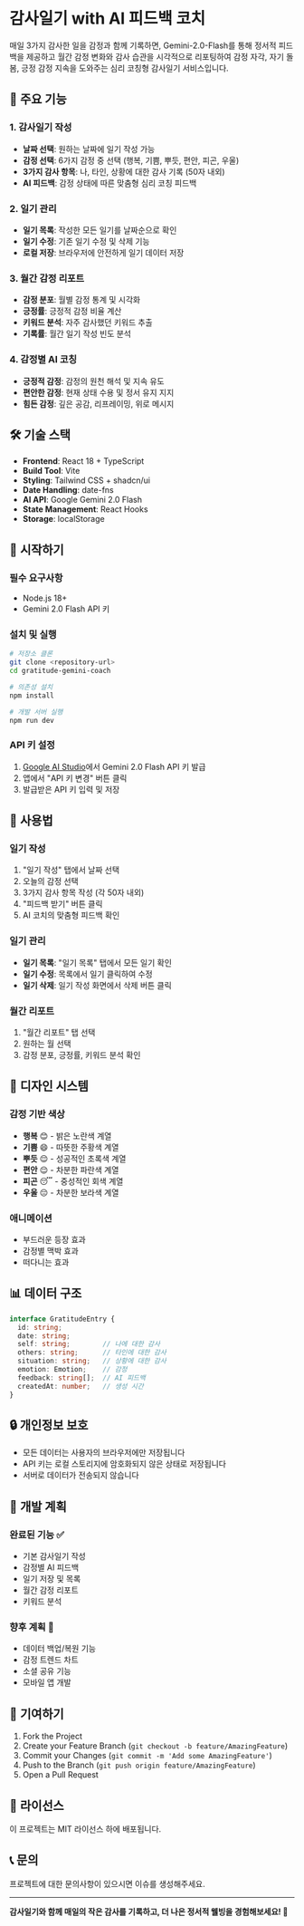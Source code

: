 # 감사일기 with AI 피드백 코치

매일 3가지 감사한 일을 감정과 함께 기록하면, Gemini-2.0-Flash를 통해 정서적 피드백을 제공하고 월간 감정 변화와 감사 습관을 시각적으로 리포팅하여 감정 자각, 자기 돌봄, 긍정 감정 지속을 도와주는 심리 코칭형 감사일기 서비스입니다.

## 🌟 주요 기능

### 1. 감사일기 작성
- **날짜 선택**: 원하는 날짜에 일기 작성 가능
- **감정 선택**: 6가지 감정 중 선택 (행복, 기쁨, 뿌듯, 편안, 피곤, 우울)
- **3가지 감사 항목**: 나, 타인, 상황에 대한 감사 기록 (50자 내외)
- **AI 피드백**: 감정 상태에 따른 맞춤형 심리 코칭 피드백

### 2. 일기 관리
- **일기 목록**: 작성한 모든 일기를 날짜순으로 확인
- **일기 수정**: 기존 일기 수정 및 삭제 기능
- **로컬 저장**: 브라우저에 안전하게 일기 데이터 저장

### 3. 월간 감정 리포트
- **감정 분포**: 월별 감정 통계 및 시각화
- **긍정률**: 긍정적 감정 비율 계산
- **키워드 분석**: 자주 감사했던 키워드 추출
- **기록률**: 월간 일기 작성 빈도 분석

### 4. 감정별 AI 코칭
- **긍정적 감정**: 감정의 원천 해석 및 지속 유도
- **편안한 감정**: 현재 상태 수용 및 정서 유지 지지
- **힘든 감정**: 깊은 공감, 리프레이밍, 위로 메시지

## 🛠️ 기술 스택

- **Frontend**: React 18 + TypeScript
- **Build Tool**: Vite
- **Styling**: Tailwind CSS + shadcn/ui
- **Date Handling**: date-fns
- **AI API**: Google Gemini 2.0 Flash
- **State Management**: React Hooks
- **Storage**: localStorage

## 🚀 시작하기

### 필수 요구사항
- Node.js 18+ 
- Gemini 2.0 Flash API 키

### 설치 및 실행

```bash
# 저장소 클론
git clone <repository-url>
cd gratitude-gemini-coach

# 의존성 설치
npm install

# 개발 서버 실행
npm run dev
```

### API 키 설정
1. [Google AI Studio](https://aistudio.google.com/)에서 Gemini 2.0 Flash API 키 발급
2. 앱에서 "API 키 변경" 버튼 클릭
3. 발급받은 API 키 입력 및 저장

## 📱 사용법

### 일기 작성
1. "일기 작성" 탭에서 날짜 선택
2. 오늘의 감정 선택
3. 3가지 감사 항목 작성 (각 50자 내외)
4. "피드백 받기" 버튼 클릭
5. AI 코치의 맞춤형 피드백 확인

### 일기 관리
- **일기 목록**: "일기 목록" 탭에서 모든 일기 확인
- **일기 수정**: 목록에서 일기 클릭하여 수정
- **일기 삭제**: 일기 작성 화면에서 삭제 버튼 클릭

### 월간 리포트
1. "월간 리포트" 탭 선택
2. 원하는 월 선택
3. 감정 분포, 긍정률, 키워드 분석 확인

## 🎨 디자인 시스템

### 감정 기반 색상
- **행복** 😊 - 밝은 노란색 계열
- **기쁨** 😄 - 따뜻한 주황색 계열
- **뿌듯** 😌 - 성공적인 초록색 계열
- **편안** 😌 - 차분한 파란색 계열
- **피곤** 😴 - 중성적인 회색 계열
- **우울** 😔 - 차분한 보라색 계열

### 애니메이션
- 부드러운 등장 효과
- 감정별 맥박 효과
- 떠다니는 효과

## 📊 데이터 구조

```typescript
interface GratitudeEntry {
  id: string;
  date: string;
  self: string;        // 나에 대한 감사
  others: string;      // 타인에 대한 감사
  situation: string;   // 상황에 대한 감사
  emotion: Emotion;    // 감정
  feedback: string[];  // AI 피드백
  createdAt: number;   // 생성 시간
}
```

## 🔒 개인정보 보호

- 모든 데이터는 사용자의 브라우저에만 저장됩니다
- API 키는 로컬 스토리지에 암호화되지 않은 상태로 저장됩니다
- 서버로 데이터가 전송되지 않습니다

## 🚧 개발 계획

### 완료된 기능 ✅
- 기본 감사일기 작성
- 감정별 AI 피드백
- 일기 저장 및 목록
- 월간 감정 리포트
- 키워드 분석

### 향후 계획 🔄
- 데이터 백업/복원 기능
- 감정 트렌드 차트
- 소셜 공유 기능
- 모바일 앱 개발

## 🤝 기여하기

1. Fork the Project
2. Create your Feature Branch (`git checkout -b feature/AmazingFeature`)
3. Commit your Changes (`git commit -m 'Add some AmazingFeature'`)
4. Push to the Branch (`git push origin feature/AmazingFeature`)
5. Open a Pull Request

## 📄 라이선스

이 프로젝트는 MIT 라이선스 하에 배포됩니다.

## 📞 문의

프로젝트에 대한 문의사항이 있으시면 이슈를 생성해주세요.

---

**감사일기와 함께 매일의 작은 감사를 기록하고, 더 나은 정서적 웰빙을 경험해보세요! 💝**
